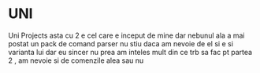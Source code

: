# UNI
Uni Projects
asta cu 2 e cel care e inceput de mine 
dar nebunul ala a mai postat un pack de comand parser nu stiu daca  am nevoie de el 
si e si varianta lui 
dar eu sincer nu prea am inteles mult din ce trb sa fac pt partea 2 ,
am nevoie si de comenzile alea sau nu 
